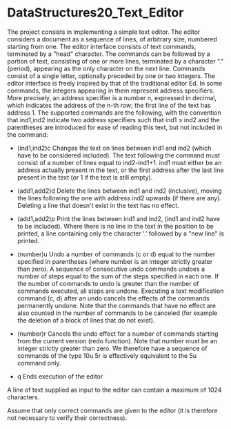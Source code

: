 # DataStructures20_Text_Editor

The project consists in implementing a simple text editor. 
The editor considers a document as a sequence of lines, of arbitrary size, numbered starting from one. 
The editor interface consists of text commands, terminated by a "head" character. 
The commands can be followed by a portion of text, consisting of one or more lines, terminated by a character "." (period), appearing as the only character on the next line. 
Commands consist of a single letter, optionally preceded by one or two integers. 
The editor interface is freely inspired by that of the traditional editor Ed. 
In some commands, the integers appearing in them represent address specifiers. 
More precisely, an address specifier is a number n, expressed in decimal, which indicates the address of the n-th row; the first line of the text has address 1. 
The supported commands are the following, with the convention that ind1,ind2 indicate two address specifiers such that ind1 ≤ ind2 and the parentheses are introduced for ease of reading this text, but not included in the command:

- (ind1,ind2)c 
Changes the text on lines between ind1 and ind2 (which have to be considered included). 
The text following the command must consist of a number of lines equal to ind2-ind1+1. 
ind1 must either be an address actually present in the text, or the first address after the last line present in the text (or 1 if the text is still empty).

- (add1,add2)d
Delete the lines between ind1 and ind2 (inclusive), moving the lines following the one with address ind2 upwards (if there are any). 
Deleting a line that doesn't exist in the text has no effect.

- (add1,add2)p
Print the lines between ind1 and ind2, (ind1 and ind2 have to be included). 
Where there is no line in the text in the position to be printed, a line containing only the character '.' followed by a "new line" is printed.

- (number)u 
Undo a number of commands (c or d) equal to the number specified in parentheses (where number is an integer strictly greater than zero). 
A sequence of consecutive undo commands undoes a number of steps equal to the sum of the steps specified in each one. 
If the number of commands to undo is greater than the number of commands executed, all steps are undone. 
Executing a text modification command (c, d) after an undo cancels the effects of the commands permanently undone. 
Note that the commands that have no effect are also counted in the number of commands to be canceled (for example the deletion of a block of lines that do not exist).

- (number)r
Cancels the undo effect for a number of commands starting from the current version (redo function). 
Note that number must be an integer strictly greater than zero. 
We therefore have a sequence of commands of the type 10u 5r is effectively equivalent to the 5u command only.

- q 
Ends execution of the editor

A line of text supplied as input to the editor can contain a maximum of 1024 characters. 

Assume that only correct commands are given to the editor (it is therefore not necessary to verify their correctness).

